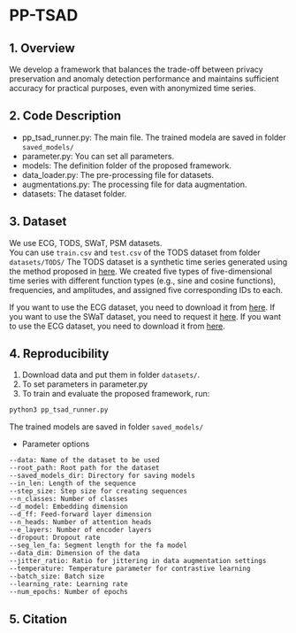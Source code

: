 # **PP-TSAD**

## 1. Overview
We develop a framework that balances the trade-off between privacy preservation and anomaly detection performance and maintains sufficient accuracy for practical purposes, even with anonymized time series.

## 2. Code Description
- pp_tsad_runner.py: The main file. The trained modela are saved in folder `saved_models/`
- parameter.py: You can set all parameters.
- models: The definition folder of the proposed framework.
- data_loader.py: The pre-processing file for datasets.
- augmentations.py: The processing file for data augmentation.
- datasets: The dataset folder.

## 3. Dataset
We use ECG, TODS, SWaT, PSM datasets.  
You can use `train.csv` and `test.csv` of the TODS dataset from folder `datasets/TODS/`
The TODS dataset is a synthetic time series generated using the method proposed in [here](https://datasets-benchmarks-proceedings.neurips.cc/paper_files/paper/2021/file/ec5decca5ed3d6b8079e2e7e7bacc9f2-Paper-round1.pdf).
We created five types of five-dimensional time series with different function types (e.g., sine and cosine functions), frequencies, and amplitudes, and assigned five corresponding IDs to each.

If you want to use the ECG dataset, you need to download it from [here](https://physionet.org/content/mitdb/1.0.0/).
If you want to use the SWaT dataset, you need to request it [here](https://itrust.sutd.edu.sg/itrust-labs_datasets/).
If you want to use the ECG dataset, you need to download it from [here](https://drive.google.com/drive/folders/1RaIJQ8esoWuhyphhmMaH-VCDh-WIluRR).

## 4. Reproducibility
1. Download data and put them in folder `datasets/`.
2. To set parameters in parameter.py
3. To train and evaluate the proposed framework, run:  
```python
python3 pp_tsad_runner.py
```
The trained models are saved in folder `saved_models/`
- Parameter options
```
--data: Name of the dataset to be used
--root_path: Root path for the dataset
--saved_models_dir: Directory for saving models
--in_len: Length of the sequence
--step_size: Step size for creating sequences
--n_classes: Number of classes
--d_model: Embedding dimension
--d_ff: Feed-forward layer dimension
--n_heads: Number of attention heads
--e_layers: Number of encoder layers
--dropout: Dropout rate
--seg_len_fa: Segment length for the fa model
--data_dim: Dimension of the data
--jitter_ratio: Ratio for jittering in data augmentation settings
--temperature: Temperature parameter for contrastive learning
--batch_size: Batch size
--learning_rate: Learning rate
--num_epochs: Number of epochs
```

## 5. Citation
